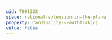 ```yaml
---
uid: T001332
space: rational-extension-in-the-plane
property: cardinality-<-mathfrak(c)
value: false
---
```

